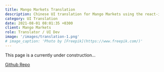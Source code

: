 ```yaml
---
title: Mango Markets Translation
description: Chinese UI translation for Mango Markets using the react-i18next localization framework
category: UI Translation
date: 2021-08-01 08:01:35 +0300
client: Mango Markets
role: Translator / UI Dev
image: '/images/translation-1.png'
# image_caption: 'Photo by [Freepik](https://www.freepik.com/)'
---
```


This page is a currently under construction...

[Github Repo](https://github.com/rjpeterson/mango-ui-v3)
<!-- <div class="gallery-box">
  <div class="gallery">
    <img src="/images/work-1-2.jpg" loading="lazy" alt="Project">
    <img src="/images/work-1-3.jpg" loading="lazy" alt="Project">
  </div>
  <em>Photo by <a href="https://www.freepik.com/" target="_blank">Freepik</a></em>
</div> -->
